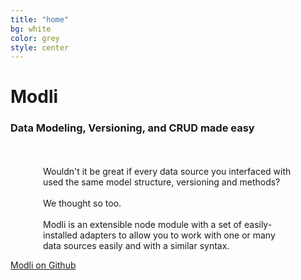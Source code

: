 ```yaml
---
title: "home"
bg: white
color: grey
style: center
---
```


# Modli

<span class="fa-stack subtlecircle" style="font-size:100px; background:rgba(255,255,255,0.5); text-align: center">
  <i class="fa fa-circle fa-stack-2x text-white"></i>
  <i class="fa fa-cubes fa-stack-1x text-gray" style="margin-left: 4px"></i>
</span>

### Data Modeling, Versioning, and CRUD made easy

<div style="max-width: 400px; margin: 0 auto">

<br><br>
Wouldn't it be great if every data source you interfaced
with used the same model structure, versioning and methods?
<br><br>
We thought so too.
<br><br>
Modli is an extensible node module with a set of
easily-installed adapters to allow you to work with one
or many data sources easily and with a similar syntax.

</div>

<span id="forkongithub">
  <a href="https://github.com/node-modli" target="_blank" class="bg-blue">
    Modli on Github <i class="fa fa-github text-white"></i>
  </a>
</span>